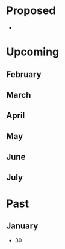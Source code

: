 # Proposed
*

# Upcoming

## February

## March

## April

## May

## June

## July

# Past

## January
* 30 


